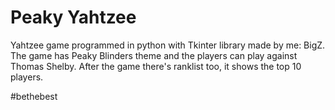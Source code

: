 # Peaky Yahtzee
 
Yahtzee game programmed in python with Tkinter library made by me: BigZ. The game has Peaky Blinders theme and the players can play against Thomas Shelby. 
After the game there's ranklist too, it shows the top 10 players. 


#bethebest
